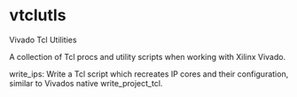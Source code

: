 # vtclutls
Vivado Tcl Utilities

A collection of Tcl procs and utility scripts when working with Xilinx Vivado.

write_ips: Write a Tcl script which recreates IP cores and their configuration, similar to Vivados native write_project_tcl.
